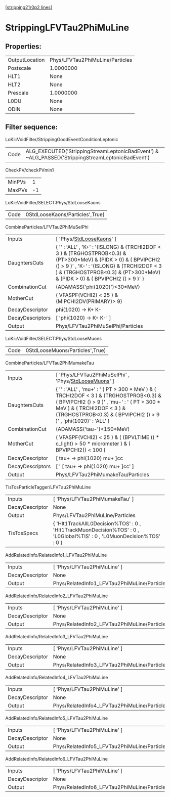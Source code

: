 [[stripping21r0p2 lines]](./stripping21r0p2-index)

# StrippingLFVTau2PhiMuLine

## Properties:

|                |                                 |
|----------------|---------------------------------|
| OutputLocation | Phys/LFVTau2PhiMuLine/Particles |
| Postscale      | 1.0000000                       |
| HLT1           | None                            |
| HLT2           | None                            |
| Prescale       | 1.0000000                       |
| L0DU           | None                            |
| ODIN           | None                            |

## Filter sequence:

LoKi::VoidFilter/StrippingGoodEventConditionLeptonic

|      |                                                                                                  |
|------|--------------------------------------------------------------------------------------------------|
| Code | ALG_EXECUTED('StrippingStreamLeptonicBadEvent') & ~ALG_PASSED('StrippingStreamLeptonicBadEvent') |

CheckPV/checkPVmin1

|        |     |
|--------|-----|
| MinPVs | 1   |
| MaxPVs | -1  |

LoKi::VoidFilter/SELECT:Phys/StdLooseKaons

|      |                                 |
|------|---------------------------------|
| Code | 0StdLooseKaons/Particles',True) |

CombineParticles/LFVTau2PhiMuSelPhi

|                  |                                                                                                                                                                                                                                                        |
|------------------|--------------------------------------------------------------------------------------------------------------------------------------------------------------------------------------------------------------------------------------------------------|
| Inputs           | [ 'Phys/[StdLooseKaons](./stripping21r0p2-commonparticles-stdloosekaons)' ]                                                                                                                                                                          |
| DaughtersCuts    | { '' : 'ALL' , 'K+' : '(ISLONG) & (TRCHI2DOF \< 3 ) & (TRGHOSTPROB\<0.3) & (PT\>300\*MeV) & (PIDK \> 0) & ( BPVIPCHI2 () \> 9 )' , 'K-' : '(ISLONG) & (TRCHI2DOF \< 3 ) & (TRGHOSTPROB\<0.3) & (PT\>300\*MeV) & (PIDK \> 0) & ( BPVIPCHI2 () \> 9 )' } |
| CombinationCut   | (ADAMASS('phi(1020)')\<30\*MeV)                                                                                                                                                                                                                        |
| MotherCut        | ( VFASPF(VCHI2) \< 25 ) & (MIPCHI2DV(PRIMARY)\> 9)                                                                                                                                                                                                     |
| DecayDescriptor  | phi(1020) -\> K+ K-                                                                                                                                                                                                                                    |
| DecayDescriptors | [ 'phi(1020) -\> K+ K-' ]                                                                                                                                                                                                                            |
| Output           | Phys/LFVTau2PhiMuSelPhi/Particles                                                                                                                                                                                                                      |

LoKi::VoidFilter/SELECT:Phys/StdLooseMuons

|      |                                 |
|------|---------------------------------|
| Code | 0StdLooseMuons/Particles',True) |

CombineParticles/LFVTau2PhiMumakeTau

|                  |                                                                                                                                                                                                                                              |
|------------------|----------------------------------------------------------------------------------------------------------------------------------------------------------------------------------------------------------------------------------------------|
| Inputs           | [ 'Phys/LFVTau2PhiMuSelPhi' , 'Phys/[StdLooseMuons](./stripping21r0p2-commonparticles-stdloosemuons)' ]                                                                                                                                    |
| DaughtersCuts    | { '' : 'ALL' , 'mu+' : ' ( PT \> 300 \* MeV ) & ( TRCHI2DOF \< 3 ) & (TRGHOSTPROB\<0.3) & ( BPVIPCHI2 () \> 9 )' , 'mu-' : ' ( PT \> 300 \* MeV ) & ( TRCHI2DOF \< 3 ) & (TRGHOSTPROB\<0.3) & ( BPVIPCHI2 () \> 9 )' , 'phi(1020)' : 'ALL' } |
| CombinationCut   | (ADAMASS('tau-')\<150\*MeV)                                                                                                                                                                                                                  |
| MotherCut        | ( VFASPF(VCHI2) \< 25 ) & ( (BPVLTIME () \* c_light) \> 50 \* micrometer ) & ( BPVIPCHI2() \< 100 )                                                                                                                                          |
| DecayDescriptor  | [ tau+ -\> phi(1020) mu+ ]cc                                                                                                                                                                                                               |
| DecayDescriptors | [ ' [ tau+ -\> phi(1020) mu+ ]cc' ]                                                                                                                                                                                                      |
| Output           | Phys/LFVTau2PhiMumakeTau/Particles                                                                                                                                                                                                           |

TisTosParticleTagger/LFVTau2PhiMuLine

|                 |                                                                                                                        |
|-----------------|------------------------------------------------------------------------------------------------------------------------|
| Inputs          | [ 'Phys/LFVTau2PhiMumakeTau' ]                                                                                       |
| DecayDescriptor | None                                                                                                                   |
| Output          | Phys/LFVTau2PhiMuLine/Particles                                                                                        |
| TisTosSpecs     | { 'Hlt1TrackAllL0Decision%TOS' : 0 , 'Hlt1TrackMuonDecision%TOS' : 0 , 'L0Global%TIS' : 0 , 'L0MuonDecision%TOS' : 0 } |

AddRelatedInfo/RelatedInfo1_LFVTau2PhiMuLine

|                 |                                              |
|-----------------|----------------------------------------------|
| Inputs          | [ 'Phys/LFVTau2PhiMuLine' ]                |
| DecayDescriptor | None                                         |
| Output          | Phys/RelatedInfo1_LFVTau2PhiMuLine/Particles |

AddRelatedInfo/RelatedInfo2_LFVTau2PhiMuLine

|                 |                                              |
|-----------------|----------------------------------------------|
| Inputs          | [ 'Phys/LFVTau2PhiMuLine' ]                |
| DecayDescriptor | None                                         |
| Output          | Phys/RelatedInfo2_LFVTau2PhiMuLine/Particles |

AddRelatedInfo/RelatedInfo3_LFVTau2PhiMuLine

|                 |                                              |
|-----------------|----------------------------------------------|
| Inputs          | [ 'Phys/LFVTau2PhiMuLine' ]                |
| DecayDescriptor | None                                         |
| Output          | Phys/RelatedInfo3_LFVTau2PhiMuLine/Particles |

AddRelatedInfo/RelatedInfo4_LFVTau2PhiMuLine

|                 |                                              |
|-----------------|----------------------------------------------|
| Inputs          | [ 'Phys/LFVTau2PhiMuLine' ]                |
| DecayDescriptor | None                                         |
| Output          | Phys/RelatedInfo4_LFVTau2PhiMuLine/Particles |

AddRelatedInfo/RelatedInfo5_LFVTau2PhiMuLine

|                 |                                              |
|-----------------|----------------------------------------------|
| Inputs          | [ 'Phys/LFVTau2PhiMuLine' ]                |
| DecayDescriptor | None                                         |
| Output          | Phys/RelatedInfo5_LFVTau2PhiMuLine/Particles |

AddRelatedInfo/RelatedInfo6_LFVTau2PhiMuLine

|                 |                                              |
|-----------------|----------------------------------------------|
| Inputs          | [ 'Phys/LFVTau2PhiMuLine' ]                |
| DecayDescriptor | None                                         |
| Output          | Phys/RelatedInfo6_LFVTau2PhiMuLine/Particles |
